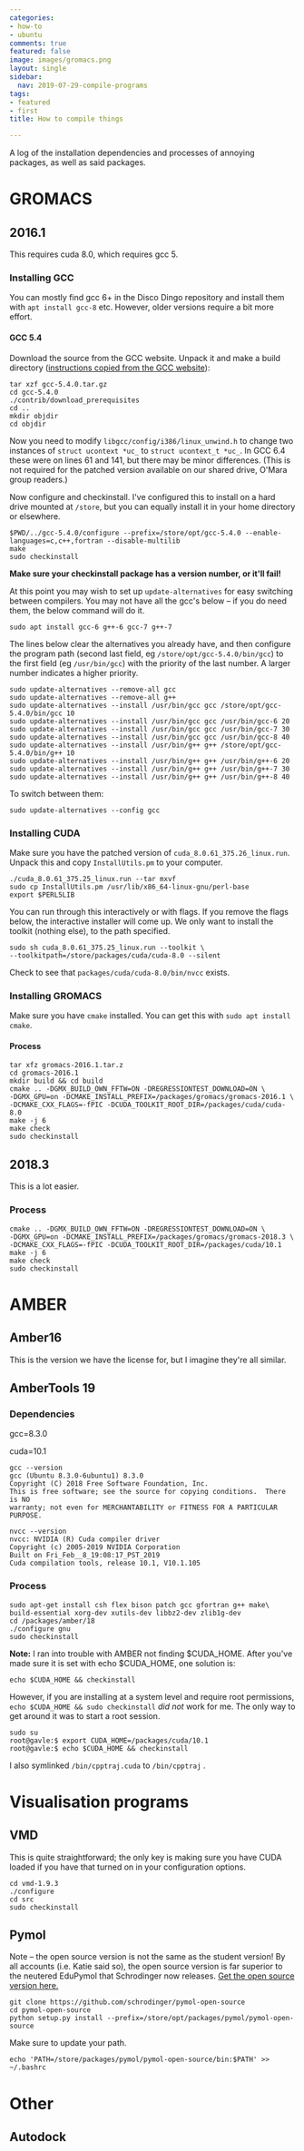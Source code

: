 ```yaml
---
categories:
- how-to
- ubuntu
comments: true
featured: false
image: images/gromacs.png
layout: single
sidebar:
  nav: 2019-07-29-compile-programs
tags:
- featured
- first
title: How to compile things

---
```



A log of the installation dependencies and processes of annoying packages, as well as said packages.

# GROMACS

## 2016.1
This requires cuda 8.0, which requires gcc 5.

### Installing GCC
You can mostly find gcc 6+ in the Disco Dingo repository and install them with `apt install gcc-8` etc. However, older versions require a bit more effort.

#### GCC 5.4
Download the source from the GCC website. Unpack it and make a build directory ([instructions copied from the GCC website](https://gcc.gnu.org/wiki/InstallingGCC)):

```console
tar xzf gcc-5.4.0.tar.gz
cd gcc-5.4.0
./contrib/download_prerequisites
cd ..
mkdir objdir
cd objdir
```
Now you need to modify `libgcc/config/i386/linux_unwind.h` to change two instances of `struct ucontext *uc_` to `struct ucontext_t *uc_`. In GCC 6.4 these were on lines 61 and 141, but there may be minor differences. (This is not required for the patched version available on our shared drive, O'Mara group readers.)

Now configure and checkinstall. I've configured this to install on a hard drive mounted at `/store`, but you can equally install it in your home directory or elsewhere.
```console
$PWD/../gcc-5.4.0/configure --prefix=/store/opt/gcc-5.4.0 --enable-languages=c,c++,fortran --disable-multilib
make
sudo checkinstall
```
**Make sure your checkinstall package has a version number, or it'll fail!**

At this point you may wish to set up `update-alternatives` for easy switching between compilers. You may not have all the gcc's below – if you do need them, the below command will do it.

```console
sudo apt install gcc-6 g++-6 gcc-7 g++-7
```

The lines below clear the alternatives you already have, and then configure the program path (second last field, eg `/store/opt/gcc-5.4.0/bin/gcc`) to the first field (eg `/usr/bin/gcc`) with the priority of the last number. A larger number indicates a higher priority. 
```console
sudo update-alternatives --remove-all gcc
sudo update-alternatives --remove-all g++
sudo update-alternatives --install /usr/bin/gcc gcc /store/opt/gcc-5.4.0/bin/gcc 10
sudo update-alternatives --install /usr/bin/gcc gcc /usr/bin/gcc-6 20
sudo update-alternatives --install /usr/bin/gcc gcc /usr/bin/gcc-7 30
sudo update-alternatives --install /usr/bin/gcc gcc /usr/bin/gcc-8 40
sudo update-alternatives --install /usr/bin/g++ g++ /store/opt/gcc-5.4.0/bin/g++ 10
sudo update-alternatives --install /usr/bin/g++ g++ /usr/bin/g++-6 20
sudo update-alternatives --install /usr/bin/g++ g++ /usr/bin/g++-7 30
sudo update-alternatives --install /usr/bin/g++ g++ /usr/bin/g++-8 40
```

To switch between them:
```console
sudo update-alternatives --config gcc
```

### Installing CUDA
Make sure you have the patched version of `cuda_8.0.61_375.26_linux.run`. Unpack this and copy `InstallUtils.pm` to your computer.
```console
./cuda_8.0.61_375.25_linux.run --tar mxvf
sudo cp InstallUtils.pm /usr/lib/x86_64-linux-gnu/perl-base
export $PERL5LIB
```
You can run through this interactively or with flags. If you remove the flags below, the interactive installer will come up. We only want to install the toolkit (nothing else), to the path specified. 
```console
sudo sh cuda_8.0.61_375.25_linux.run --toolkit \
--toolkitpath=/store/packages/cuda/cuda-8.0 --silent
```
Check to see that `packages/cuda/cuda-8.0/bin/nvcc` exists.

### Installing GROMACS
Make sure you have `cmake` installed. You can get this with `sudo apt install cmake`. 
#### Process
```console
tar xfz gromacs-2016.1.tar.z
cd gromacs-2016.1
mkdir build && cd build
cmake .. -DGMX_BUILD_OWN_FFTW=ON -DREGRESSIONTEST_DOWNLOAD=ON \
-DGMX_GPU=on -DCMAKE_INSTALL_PREFIX=/packages/gromacs/gromacs-2016.1 \
-DCMAKE_CXX_FLAGS=-fPIC -DCUDA_TOOLKIT_ROOT_DIR=/packages/cuda/cuda-8.0
make -j 6
make check
sudo checkinstall
```

## 2018.3
This is a lot easier.

### Process
```console
cmake .. -DGMX_BUILD_OWN_FFTW=ON -DREGRESSIONTEST_DOWNLOAD=ON \
-DGMX_GPU=on -DCMAKE_INSTALL_PREFIX=/packages/gromacs/gromacs-2018.3 \
-DCMAKE_CXX_FLAGS=-fPIC -DCUDA_TOOLKIT_ROOT_DIR=/packages/cuda/10.1
make -j 6
make check
sudo checkinstall
```

<a name="amber"/>

# AMBER

## Amber16
This is the version we have the license for, but I imagine they're all similar.

## AmberTools 19
### Dependencies

gcc=8.3.0

cuda=10.1

```console
gcc --version
gcc (Ubuntu 8.3.0-6ubuntu1) 8.3.0
Copyright (C) 2018 Free Software Foundation, Inc.
This is free software; see the source for copying conditions.  There is NO
warranty; not even for MERCHANTABILITY or FITNESS FOR A PARTICULAR PURPOSE.

nvcc --version
nvcc: NVIDIA (R) Cuda compiler driver
Copyright (c) 2005-2019 NVIDIA Corporation
Built on Fri_Feb__8_19:08:17_PST_2019
Cuda compilation tools, release 10.1, V10.1.105
```

### Process
```console
sudo apt-get install csh flex bison patch gcc gfortran g++ make\
build-essential xorg-dev xutils-dev libbz2-dev zlib1g-dev
cd /packages/amber/18
./configure gnu
sudo checkinstall
```

**Note:** I ran into trouble with AMBER not finding $CUDA_HOME. After you've made sure it is set with echo $CUDA_HOME, one solution is:

```console
echo $CUDA_HOME && checkinstall
```

However, if you are installing at a system level and require root permissions, `echo $CUDA_HOME && sudo checkinstall` *did not* work for me. The only way to get around it was to start a root session.

```console
sudo su
root@gavle:$ export CUDA_HOME=/packages/cuda/10.1
root@gavle:$ echo $CUDA_HOME && checkinstall
```

I also symlinked `/bin/cpptraj.cuda` to `/bin/cpptraj` .

# Visualisation programs
## VMD
This is quite straightforward; the only key is making sure you have CUDA loaded if you have that turned on in your configuration options.

```console
cd vmd-1.9.3
./configure
cd src
sudo checkinstall
```
## Pymol
Note &ndash; the open source version is not the same as the student version! By all accounts (i.e. Katie said so), the open source version is far superior to the neutered EduPymol that Schrodinger now releases. [Get the open source version here.](https://github.com/schrodinger/pymol-open-source)

```console
git clone https://github.com/schrodinger/pymol-open-source
cd pymol-open-source
python setup.py install --prefix=/store/opt/packages/pymol/pymol-open-source
```

Make sure to update your path.

```console
echo 'PATH=/store/packages/pymol/pymol-open-source/bin:$PATH' >> ~/.bashrc
```


# Other
## Autodock